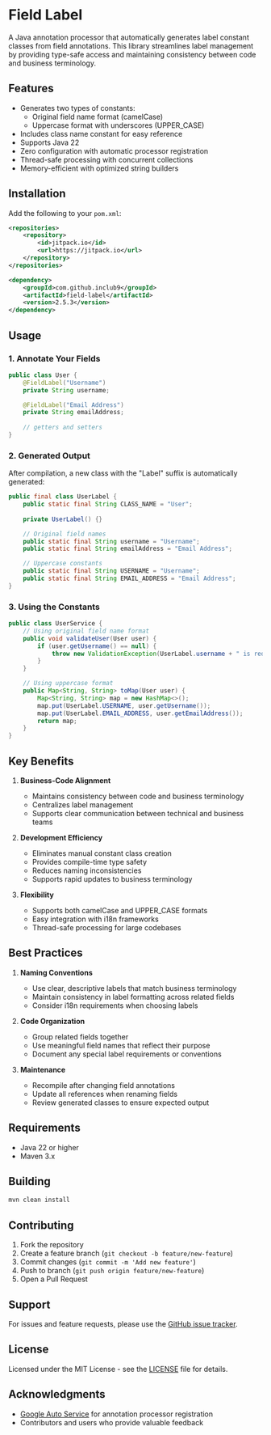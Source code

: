 # Field Label

A Java annotation processor that automatically generates label constant classes from field annotations. This library streamlines label management by providing type-safe access and maintaining consistency between code and business terminology.

## Features

- Generates two types of constants:
    - Original field name format (camelCase)
    - Uppercase format with underscores (UPPER_CASE)
- Includes class name constant for easy reference
- Supports Java 22
- Zero configuration with automatic processor registration
- Thread-safe processing with concurrent collections
- Memory-efficient with optimized string builders

## Installation

Add the following to your `pom.xml`:

```xml
<repositories>
    <repository>
        <id>jitpack.io</id>
        <url>https://jitpack.io</url>
    </repository>
</repositories>

<dependency>
    <groupId>com.github.inclub9</groupId>
    <artifactId>field-label</artifactId>
    <version>2.5.3</version>
</dependency>
```

## Usage

### 1. Annotate Your Fields

```java
public class User {
    @FieldLabel("Username")
    private String username;

    @FieldLabel("Email Address")
    private String emailAddress;
    
    // getters and setters
}
```

### 2. Generated Output

After compilation, a new class with the "Label" suffix is automatically generated:

```java
public final class UserLabel {
    public static final String CLASS_NAME = "User";
    
    private UserLabel() {}

    // Original field names
    public static final String username = "Username";
    public static final String emailAddress = "Email Address";

    // Uppercase constants
    public static final String USERNAME = "Username";
    public static final String EMAIL_ADDRESS = "Email Address";
}
```

### 3. Using the Constants

```java
public class UserService {
    // Using original field name format
    public void validateUser(User user) {
        if (user.getUsername() == null) {
            throw new ValidationException(UserLabel.username + " is required");
        }
    }

    // Using uppercase format
    public Map<String, String> toMap(User user) {
        Map<String, String> map = new HashMap<>();
        map.put(UserLabel.USERNAME, user.getUsername());
        map.put(UserLabel.EMAIL_ADDRESS, user.getEmailAddress());
        return map;
    }
}
```

## Key Benefits

1. **Business-Code Alignment**
    - Maintains consistency between code and business terminology
    - Centralizes label management
    - Supports clear communication between technical and business teams

2. **Development Efficiency**
    - Eliminates manual constant class creation
    - Provides compile-time type safety
    - Reduces naming inconsistencies
    - Supports rapid updates to business terminology

3. **Flexibility**
    - Supports both camelCase and UPPER_CASE formats
    - Easy integration with i18n frameworks
    - Thread-safe processing for large codebases

## Best Practices

1. **Naming Conventions**
    - Use clear, descriptive labels that match business terminology
    - Maintain consistency in label formatting across related fields
    - Consider i18n requirements when choosing labels

2. **Code Organization**
    - Group related fields together
    - Use meaningful field names that reflect their purpose
    - Document any special label requirements or conventions

3. **Maintenance**
    - Recompile after changing field annotations
    - Update all references when renaming fields
    - Review generated classes to ensure expected output

## Requirements

- Java 22 or higher
- Maven 3.x

## Building

```bash
mvn clean install
```

## Contributing

1. Fork the repository
2. Create a feature branch (`git checkout -b feature/new-feature`)
3. Commit changes (`git commit -m 'Add new feature'`)
4. Push to branch (`git push origin feature/new-feature`)
5. Open a Pull Request

## Support

For issues and feature requests, please use the [GitHub issue tracker](https://github.com/inclub9/field-label/issues).

## License

Licensed under the MIT License - see the [LICENSE](LICENSE) file for details.

## Acknowledgments

- [Google Auto Service](https://github.com/google/auto/tree/main/service) for annotation processor registration
- Contributors and users who provide valuable feedback
